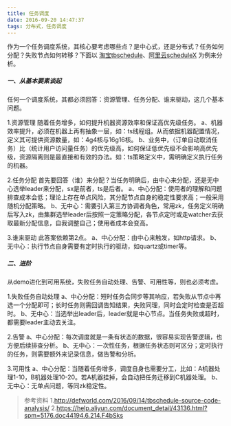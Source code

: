 ```yaml
---
title: 任务调度
date: 2016-09-20 14:47:37
tags: 分布式，任务调度
---
```



作为一个任务调度系统，其核心要考虑哪些点？是中心式，还是分布式？任务如何分配？失败节点如何转移？下面以 [淘宝tbschedule](http://code.taobao.org/p/tbschedule/wiki/index/)、[阿里云scheduleX](https://help.aliyun.com/document_detail/43136.html?spm=5176.doc43128.6.214.0dClN0) 为例来分析。

<!-- more -->

##### 一、从基本要素谈起

任何一个调度系统，其都必须回答：资源管理、任务分配、谁来驱动，这几个基本问题。

1.资源管理
随着任务增多，如何提升机器资源效率和保证高优先级任务。
a、机器效率提升，必须在机器上再有抽象一层，如：ts线程组。从而依据机器配置情况，定义其可提供资源数量，如：4g4核与16g16核。
b、业务中，（订单自动取消任务）比（统计用户访问量任务）的优先级高，如何保证低优先级不会影响高优先级，资源隔离则是最直接和有效的办法。如：ts策略定义中，需明确定义执行任务的机器。

2.任务分配
首先要回答（谁）来分配？当任务明确后，由中心来分配，还是无中心选举leader来分配，sx是前者，ts是后者。
a、中心分配：使用者的理解和问题排查成本会低；理论上存在单点风险，其分配节点自身的稳定性要求高；一般采用随机分配策略。
b、无中心：需要引入第三方协调者角色，常用zk，任务定义明确后写入zk，由集群选举leader后按照一定策略分配，各节点定时或走watcher去获取最新分配信息，自我调整自己；使用者成本会变高。

3.谁来驱动
此答案依赖第2点。
a、中心分配：由中心来触发，如http请求。
b、无中心：执行节点自身需要有定时执行的驱动，如quartz或timer等。

##### 二、进阶

从demo进化到可用系统，失败任务自动处理、告警、可用性等，则也必须考虑。

1.失败任务自动处理
a、中心分配：短时任务会同步等其响应，若失败从节点中再选一个分配即可；长时任务则需回调告知结果，失败同理，同时会定时检查是否超时。
b、无中心：当选举出leader后，leader就是中心节点。当任务失败或超时，都需要leader主动去关注。

2.告警
a、中心分配：每次调度就是一条有状态的数据，很容易实现告警逻辑，也方便后续排查分析。
b、无中心：一次性任务，根据任务状态则可区分；定时执行的任务，则需要额外来记录信息，做告警和分析。

3.可用性
a、中心分配：当随着任务增多，调度自身也需要分工，比如：A机器处理1-10，B机器处理10-20。若A机器挂掉，会自动把任务迁移到C机器处理。
b、无中心：无单点问题，等同zk稳定性。


>参考资料
>1.http://defworld.com/2016/09/14/tbschedule-source-code-analysis/
>2.https://help.aliyun.com/document_detail/43136.html?spm=5176.doc44194.6.214.F4bSks


